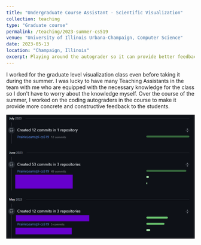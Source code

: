 ```yaml
---
title: "Undergraduate Course Assistant - Scientific Visualization"
collection: teaching
type: "Graduate course"
permalink: /teaching/2023-summer-cs519
venue: "University of Illinois Urbana-Champaign, Computer Science"
date: 2023-05-13
location: "Champaign, Illinois"
excerpt: Playing around the autograder so it can provide better feedback to student code. 
---
```


I worked for the graduate level visualization class even before taking it during the summer. I was lucky to have many Teaching Assistants in the team with me who are equipped with the necessary knowledge for the class so I don't have to worry about the knowledge myself. Over the course of the summer, I worked on the coding autograders in the course to make it provide more concrete and constructive feedback to the students. 

<img src='/images/teaching_CS519/git-history.png'>